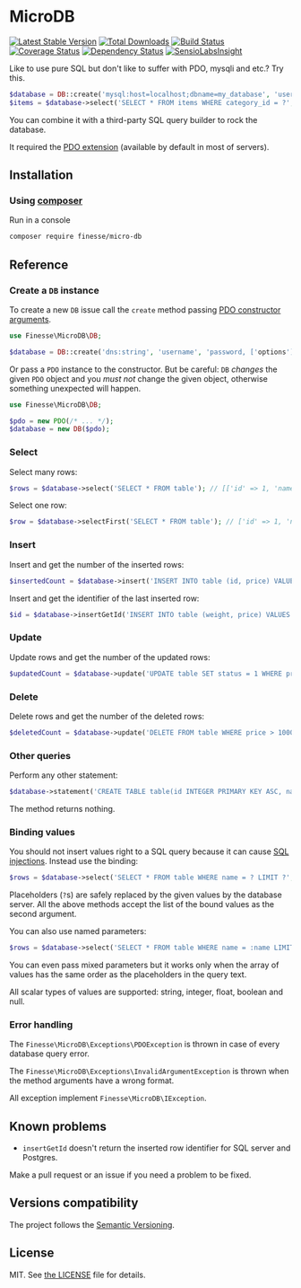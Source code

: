 # MicroDB

[![Latest Stable Version](https://poser.pugx.org/finesse/micro-db/v/stable)](https://packagist.org/packages/finesse/micro-db)
[![Total Downloads](https://poser.pugx.org/finesse/micro-db/downloads)](https://packagist.org/packages/finesse/micro-db)
[![Build Status](https://php-eye.com/badge/finesse/micro-db/tested.svg)](https://travis-ci.org/FinesseRus/MicroDB)
[![Coverage Status](https://coveralls.io/repos/github/FinesseRus/MicroDB/badge.svg?branch=master)](https://coveralls.io/github/FinesseRus/MicroDB?branch=master)
[![Dependency Status](https://www.versioneye.com/php/finesse:micro-db/badge)](https://www.versioneye.com/php/finesse:micro-db)
[![SensioLabsInsight](https://insight.sensiolabs.com/projects/86ca4104-f2d4-4064-a0d3-bba5a4aa2fe2/mini.png)](https://insight.sensiolabs.com/projects/86ca4104-f2d4-4064-a0d3-bba5a4aa2fe2)

Like to use pure SQL but don't like to suffer with PDO, mysqli and etc.? Try this.

```php
$database = DB::create('mysql:host=localhost;dbname=my_database', 'user', 'pass');
$items = $database->select('SELECT * FROM items WHERE category_id = ?', [3]);
```

You can combine it with a third-party SQL query builder to rock the database.

It required the [PDO extension](http://php.net/manual/en/book.pdo.php) (available by default in most of servers).


## Installation

### Using [composer](https://getcomposer.org)

Run in a console

```bash
composer require finesse/micro-db
```


## Reference

### Create a `DB` instance

To create a new `DB` issue call the `create` method passing 
[PDO constructor arguments](http://php.net/manual/en/pdo.construct.php).

```php
use Finesse\MicroDB\DB;

$database = DB::create('dns:string', 'username', 'password, ['options']);
```

Or pass a `PDO` instance to the constructor. But be careful: `DB` _changes_ the given `PDO` object and you _must not_ change the
given object, otherwise something unexpected will happen.

```php
use Finesse\MicroDB\DB;

$pdo = new PDO(/* ... */);
$database = new DB($pdo);
```

### Select

Select many rows:

```php
$rows = $database->select('SELECT * FROM table'); // [['id' => 1, 'name' => 'Bill'], ['id' => 2, 'name' => 'John']]
```

Select one row:

```php
$row = $database->selectFirst('SELECT * FROM table'); // ['id' => 1, 'name' => 'Bill']
```

### Insert

Insert and get the number of the inserted rows:

```php
$insertedCount = $database->insert('INSERT INTO table (id, price) VALUES (1, 45), (2, 98)'); // 2
```

Insert and get the identifier of the last inserted row:

```php
$id = $database->insertGetId('INSERT INTO table (weight, price) VALUES (12.3, 45)'); // 3
```

### Update

Update rows and get the number of the updated rows:

```php
$updatedCount = $database->update('UPDATE table SET status = 1 WHERE price < 1000');
```

### Delete

Delete rows and get the number of the deleted rows:

```php
$deletedCount = $database->update('DELETE FROM table WHERE price > 1000');
```

### Other queries

Perform any other statement:

```php
$database->statement('CREATE TABLE table(id INTEGER PRIMARY KEY ASC, name TEXT, price NUMERIC)');
```

The method returns nothing.

### Binding values

You should not insert values right to a SQL query because it can cause 
[SQL injections](https://en.wikipedia.org/wiki/SQL_injection). Instead use the binding:

```php
$rows = $database->select('SELECT * FROM table WHERE name = ? LIMIT ?', ['Jack', 10]);
```

Placeholders (`?`s) are safely replaced by the given values by the database server. All the above methods accept the 
list of the bound values as the second argument.

You can also use named parameters:

```php
$rows = $database->select('SELECT * FROM table WHERE name = :name LIMIT :limit', [':name' => 'Jack', ':limit' => 10]);
```

You can even pass mixed parameters but it works only when the array of values has the same order as 
the placeholders in the query text.

All scalar types of values are supported: string, integer, float, boolean and null.

### Error handling

The `Finesse\MicroDB\Exceptions\PDOException` is thrown in case of every database query error.

The `Finesse\MicroDB\Exceptions\InvalidArgumentException` is thrown when the method arguments have a wrong format.

All exception implement `Finesse\MicroDB\IException`.


## Known problems

* `insertGetId` doesn't return the inserted row identifier for SQL server and Postgres.

Make a pull request or an issue if you need a problem to be fixed.


## Versions compatibility

The project follows the [Semantic Versioning](http://semver.org).


## License

MIT. See [the LICENSE](LICENSE) file for details.

